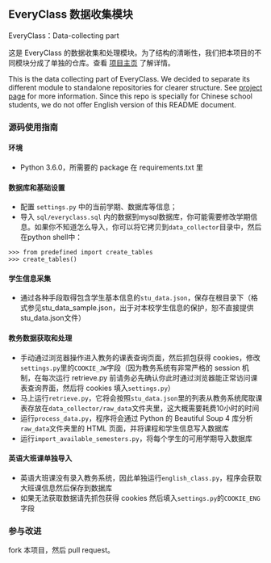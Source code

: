 ## EveryClass 数据收集模块
EveryClass：Data-collecting part

这是 EveryClass 的数据收集和处理模块。为了结构的清晰性，我们把本项目的不同模块分成了单独的仓库。查看 [项目主页](https://github.com/fr0der1c/EveryClass) 了解详情。

This is the data collecting part of EveryClass. We decided to separate its different module to standalone repositories for clearer structure. See [project page](https://github.com/fr0der1c/EveryClass) for more information. Since this repo is specially for Chinese school students, we do not offer English version of this README document.


### 源码使用指南
#### 环境
-  Python 3.6.0，所需要的 package 在 requirements.txt 里

#### 数据库和基础设置
- 配置 `settings.py` 中的当前学期、数据库等信息；
- 导入 `sql/everyclass.sql` 内的数据到mysql数据库，你可能需要修改学期信息。如果你不知道怎么导入，你可以将它拷贝到`data_collector`目录中，然后在python shell中：
```
>>> from predefined import create_tables
>>> create_tables()
```

#### 学生信息采集
- 通过各种手段取得包含学生基本信息的`stu_data.json`，保存在根目录下（格式参见stu_data_sample.json，出于对本校学生信息的保护，恕不直接提供stu_data.json文件）

#### 教务数据获取和处理
- 手动通过浏览器操作进入教务的课表查询页面，然后抓包获得 cookies，修改`settings.py`里的`COOKIE_JW`字段（因为教务系统有非常严格的 session 机制，在每次运行 retrieve.py 前请务必先确认你此时通过浏览器能正常访问课表查询界面，然后将 cookies 填入`settings.py`）
- 马上运行`retrieve.py`，它将会按照`stu_data.json`里的列表从教务系统爬取课表存放在`data_collector/raw_data`文件夹里，这大概需要耗费10小时的时间
- 运行`process_data.py`，程序将会通过 Python 的 Beautiful Soup 4 库分析`raw_data`文件夹里的 HTML 页面，并将课程和学生信息写入数据库
- 运行`import_available_semesters.py`，将每个学生的可用学期导入数据库

#### 英语大班课单独导入
- 英语大班课没有录入教务系统，因此单独运行`english_class.py`，程序会获取大班课信息然后保存到数据库
- 如果无法获取数据请先抓包获得 cookies 然后填入`settings.py`的`COOKIE_ENG`字段

### 参与改进
fork 本项目，然后 pull request。